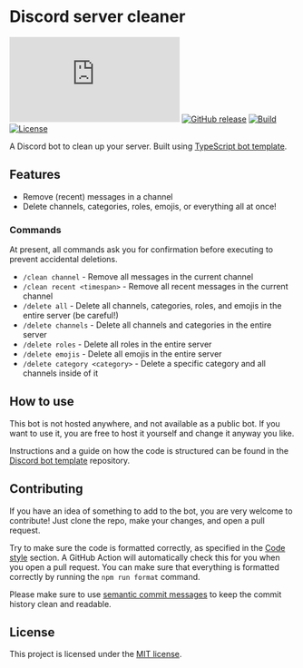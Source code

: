 # Discord server cleaner

[![discord.js](https://img.shields.io/github/package-json/dependency-version/ThijnK/discord-server-cleaner/discord.js)](https://discord.js.org/)
[![GitHub release](https://img.shields.io/github/v/release/ThijnK/discord-server-cleaner?label=version)](https://github.com/ThijnK/discord-server-cleaner/releases)
[![Build](https://img.shields.io/github/actions/workflow/status/ThijnK/discord-server-cleaner/build.yml)](https://github.com/ThijnK/discord-server-cleaner/actions)
[![License](https://img.shields.io/badge/license-MIT-blue)](./LICENSE)

A Discord bot to clean up your server. Built using [TypeScript bot template](https://github.com/ThijnK/discord-bot-template-ts).

## Features

- Remove (recent) messages in a channel
- Delete channels, categories, roles, emojis, or everything all at once!

### Commands

At present, all commands ask you for confirmation before executing to prevent accidental deletions.

- `/clean channel` - Remove all messages in the current channel
- `/clean recent <timespan>` - Remove all recent messages in the current channel
- `/delete all` - Delete all channels, categories, roles, and emojis in the entire server (be careful!)
- `/delete channels` - Delete all channels and categories in the entire server
- `/delete roles` - Delete all roles in the entire server
- `/delete emojis` - Delete all emojis in the entire server
- `/delete category <category>` - Delete a specific category and all channels inside of it

## How to use

This bot is not hosted anywhere, and not available as a public bot. If you want to use it, you are free to host it yourself and change it anyway you like.

Instructions and a guide on how the code is structured can be found in the [Discord bot template](https://github.com/ThijnK/discord-bot-template-ts) repository.

## Contributing

If you have an idea of something to add to the bot, you are very welcome to contribute! Just clone the repo, make your changes, and open a pull request.

Try to make sure the code is formatted correctly, as specified in the [Code style](#code-style) section. A GitHub Action will automatically check this for you when you open a pull request. You can make sure that everything is formatted correctly by running the `npm run format` command.

Please make sure to use [semantic commit messages](https://gist.github.com/joshbuchea/6f47e86d2510bce28f8e7f42ae84c716) to keep the commit history clean and readable.

## License

This project is licensed under the [MIT license](./LICENSE).
